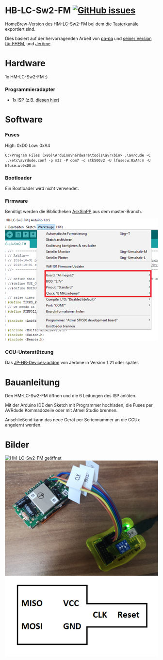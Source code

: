 # HB-LC-Sw2-FM     [![GitHub issues](https://img.shields.io/github/issues/stan23/HB-LC-Sw2-FM.svg)](https://github.com/stan23/HB-LC-Sw2-FM/issues)

HomeBrew-Version des HM-LC-Sw2-FM bei dem die Tasterkanäle exportiert sind.

Dies basiert auf der hervorragenden Arbeit von [pa-pa](https://github.com/pa-pa/AskSinPP) und [seiner Version](https://github.com/pa-pa/AskSinPP/tree/master/examples/custom/HM-LC-SW2-FM) [für FHEM](https://forum.fhem.de/index.php/topic,76623.msg685237.html#msg685237), und  [Jérôme](https://github.com/jp112sdl/Beispiel_AskSinPP).





# Hardware

1x HM-LC-Sw2-FM :)


### Programmieradapter
- 1x ISP (z.B. [diesen hier](https://www.diamex.de/dxshop/USB-ISP-Programmer-fuer-Atmel-AVR-Rev2))


# Software

### Fuses
High: 0xD0
Low:  0xA4

`C:\Program Files (x86)\Arduino\hardware\tools\avr\bin> .\avrdude -C ..\etc\avrdude.conf -p m32 -P com7 -c stk500v2 -U lfuse:w:0xA4:m -U hfuse:w:0xD0:m`

### Bootloader

Ein Bootloader wird nicht verwendet.

### Firmware

Benötigt werden die Bibliotheken [AskSinPP](https://github.com/pa-pa/AskSinPP) aus dem master-Branch.

![Einstellungen IDE](https://github.com/stan23/HB-LC-Sw2-FM/blob/master/Bilder/ArduinoIDE_Auswahl_Controller.png)


### CCU-Unterstützung

Das [JP-HB-Devices-addon](https://github.com/jp112sdl/JP-HB-Devices-addon/releases) von Jérôme in Version 1.21 oder später.


# Bauanleitung

Den HM-LC-Sw2-FM öffnen und die 6 Leitungen des ISP anlöten.

Mit der Arduino IDE den Sketch mit Programmer hochladen, die Fuses per AVRdude Kommadozeile oder mit Atmel Studio brennen.

Anschließend kann das neue Gerät per Seriennummer an die CCUx angelernt werden.

# Bilder

![HM-LC-Sw2-FM geöffnet](https://github.com/stan23/HB-LC-Sw2-FM/blob/master/Bilder/HM-LC-Sw2-FM_geöffnet.jpg)
![Anschluss ISP](https://github.com/stan23/HB-LC-Sw2-FM/blob/master/Bilder/Anschluss_ISP.jpg)
![Pinbelegung ISP](https://github.com/stan23/HB-LC-Sw2-FM/blob/master/Bilder/Pinbelegung_ISP.png)





